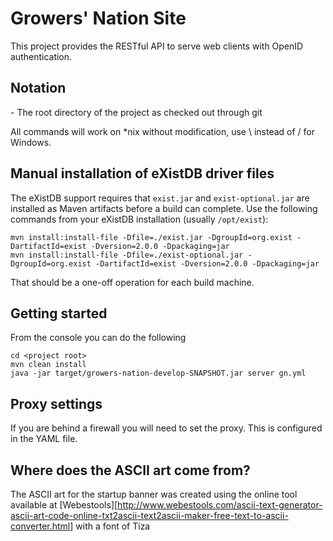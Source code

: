 # Growers' Nation Site

This project provides the RESTful API to serve web clients with OpenID authentication.

## Notation

<project root> - The root directory of the project as checked out through git

All commands will work on *nix without modification, use \ instead of / for Windows.

## Manual installation of eXistDB driver files

The eXistDB support requires that `exist.jar` and `exist-optional.jar` are installed as Maven artifacts before a 
build can complete. Use the following commands from your eXistDB installation (usually `/opt/exist`):

    mvn install:install-file -Dfile=./exist.jar -DgroupId=org.exist -DartifactId=exist -Dversion=2.0.0 -Dpackaging=jar
    mvn install:install-file -Dfile=./exist-optional.jar -DgroupId=org.exist -DartifactId=exist -Dversion=2.0.0 -Dpackaging=jar

That should be a one-off operation for each build machine.

## Getting started

From the console you can do the following

    cd <project root>
    mvn clean install
    java -jar target/growers-nation-develop-SNAPSHOT.jar server gn.yml

## Proxy settings

If you are behind a firewall you will need to set the proxy. This is configured in the YAML file.

## Where does the ASCII art come from?

The ASCII art for the startup banner was created using the online tool available at
[Webestools][http://www.webestools.com/ascii-text-generator-ascii-art-code-online-txt2ascii-text2ascii-maker-free-text-to-ascii-converter.html]
with a font of Tiza

